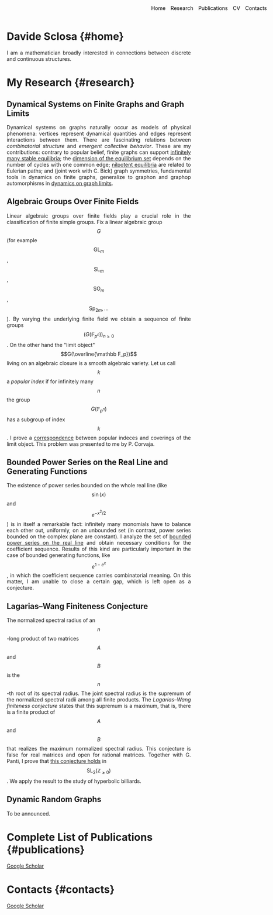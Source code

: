 <style>
.menu {
    position: absolute;
    top: 20px;
    right: 20px;
    list-style-type: none;
    margin: 0;
    padding: 0;
}

.menu li {
    display: inline;
    margin-left: 10px;
}

.menu li:first-child {
    margin-left: 0;
}

p {
    text-align: justify;
}
</style>


<ul class="menu">
    <li><a href="#home" style="text-decoration: none; color: black;">Home</a></li>
    <li><a href="#research" style="text-decoration: none; color: black;">Research</a></li>
    <li><a href="#publications" style="text-decoration: none; color: black;">Publications</a></li>
    <li><a href="#cv" style="text-decoration: none; color: black;">CV</a></li>
    <li><a href="mailto:davide.sclosa@gmail.com" style="text-decoration: none; color: black;">Contacts</a></li>
</ul>



# Davide Sclosa {#home}
I am a mathematician broadly interested in connections between discrete and continuous structures.

# My Research {#research}

## Dynamical Systems on Finite Graphs and Graph Limits

Dynamical systems on graphs naturally occur as models of physical phenomena: vertices represent dynamical quantities and edges represent interactions between them.
There are fascinating relations between *combinatorial structure* and *emergent collective behavior*. These are my contributions: contrary to popular belief, finite graphs can support [infinitely many stable equilibria](https://epubs.siam.org/doi/10.1137/23M155400X); the [dimension of the equilibrium set](https://arxiv.org/abs/2308.08311) depends on the number of cycles with one common edge; [nilpotent equilibria](https://arxiv.org/pdf/2112.12034)
are related to Eulerian paths; and (joint work with C. Bick) graph symmetries, fundamental tools in dynamics on finite graphs, generalize to graphon and graphop
automorphisms in [dynamics on graph limits](https://link.springer.com/article/10.1007/s10884-023-10334-7).

## Algebraic Groups Over Finite Fields
	
Linear algebraic groups over finite fields play a crucial role in the classification of finite simple groups.
Fix a linear algebraic group $$G$$ (for example $$\mathrm{GL}_m$$, $$\mathrm{SL}_m$$, $$\mathrm{SO}_m$$, $$\mathrm{Sp}_{2m}, \ldots$$).
By varying the underlying finite field we obtain a sequence of finite groups $$(G(\mathbb F_{p^n}))_{n\geq 0}$$.
On the other hand the "limit object" $$G(\overline{\mathbb F_p})$$ living on an algebraic closure is a smooth algebraic variety.
Let us call $$k$$ a *popular index* if for infinitely many $$n$$ the group $$G(\mathbb F_{p^n})$$ has a subgroup of index $$k$$.
I prove a [correspondence](https://www.degruyter.com/document/doi/10.1515/jgth-2022-0110/html?lang=en) between popular indeces and coverings of the limit object.
This problem was presented to me by P. Corvaja.


## Bounded Power Series on the Real Line and Generating Functions

The existence of power series bounded on the whole real line (like $$\sin(x)$$ and $$e^{-x^2/2}$$)
is in itself a remarkable fact: infinitely many monomials have to balance each other out, uniformly, on an unbounded set
(in contrast, power series bounded on the complex plane are constant).
I analyze the set of [bounded power series on the real line]((https://www.sciencedirect.com/science/article/pii/S0022247X24003706)) and
obtain necessary conditions for the coefficient sequence. Results of this kind are particularly important in the case of bounded generating functions, like $$e^{1-e^x}$$, in which the coefficient sequence carries combinatorial meaning. On this matter, I am unable to close a certain gap, which is left open as a conjecture.

## Lagarias–Wang Finiteness Conjecture

The normalized spectral radius of an $$n$$-long product of two matrices $$A$$ and $$B$$ is the $$n$$-th root of its spectral radius.
The joint spectral radius is the supremum of the normalized spectral radii among all finite products.
The *Lagarias–Wang finiteness conjecture* states that this supremum is a maximum, that is, there is a finite product of $$A$$ and $$B$$ that realizes
the maximum normalized spectral radius. This conjecture is false for real matrices and open for rational matrices.
Together with G. Panti, I prove that [this conjecture holds](https://iopscience.iop.org/article/10.1088/1361-6544/ac0484/meta) in $$\mathrm{SL}_2(\mathbb Z_{\geq 0})$$.
We apply the result to the study of hyperbolic billiards.

## Dynamic Random Graphs
To be announced.


# Complete List of Publications {#publications}
[Google Scholar](https://scholar.google.com/citations?user=B392PEAAAAAJ)


# Contacts {#contacts}
[Google Scholar](https://scholar.google.com/citations?user=B392PEAAAAAJ)




<script
  src="https://cdn.mathjax.org/mathjax/latest/MathJax.js?config=TeX-AMS-MML_HTMLorMML"
  type="text/javascript">
</script>




